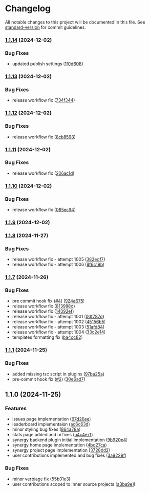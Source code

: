 # Changelog

All notable changes to this project will be documented in this file. See [standard-version](https://github.com/conventional-changelog/standard-version) for commit guidelines.

### [1.1.14](https://github.com/jiteshy/backstage-plugin-synergy/compare/v1.1.13...v1.1.14) (2024-12-02)


### Bug Fixes

* updated publish settings ([1f0d608](https://github.com/jiteshy/backstage-plugin-synergy/commit/1f0d60825da9aece8bd822975b18567ecf13ceb1))

### [1.1.13](https://github.com/jiteshy/backstage-plugin-synergy/compare/v1.1.12...v1.1.13) (2024-12-02)

### Bug Fixes

- release workflow fix ([734f344](https://github.com/jiteshy/backstage-plugin-synergy/commit/734f34455fdf6a6f7aefbd867880f45ff279ae91))

### [1.1.12](https://github.com/jiteshy/backstage-plugin-synergy/compare/v1.1.11...v1.1.12) (2024-12-02)

### Bug Fixes

- release workflow fix ([8cb8593](https://github.com/jiteshy/backstage-plugin-synergy/commit/8cb85939289ecfffe231393848d33b224bf06494))

### [1.1.11](https://github.com/jiteshy/backstage-plugin-synergy/compare/v1.1.10...v1.1.11) (2024-12-02)

### Bug Fixes

- release workflow fix ([206ac1d](https://github.com/jiteshy/backstage-plugin-synergy/commit/206ac1d3ca6cd72acb02fe06d67105cf7fa5c1f1))

### [1.1.10](https://github.com/jiteshy/backstage-plugin-synergy/compare/v1.1.9...v1.1.10) (2024-12-02)

### Bug Fixes

- release workflow fix ([085ec94](https://github.com/jiteshy/backstage-plugin-synergy/commit/085ec94404a4aea1dc336b31cf4e112ce1c0d92b))

### [1.1.9](https://github.com/jiteshy/backstage-plugin-synergy/compare/v1.1.8...v1.1.9) (2024-12-02)

### [1.1.8](https://github.com/jiteshy/backstage-plugin-synergy/compare/v1.1.7...v1.1.8) (2024-11-27)

### Bug Fixes

- release workflow fix - attempt 1005 ([382edf7](https://github.com/jiteshy/backstage-plugin-synergy/commit/382edf7326a5c6d69011a53a116eea2a7db5cd99))
- release workflow fix - attempt 1006 ([8f6c19b](https://github.com/jiteshy/backstage-plugin-synergy/commit/8f6c19b84bc56a46284661fc4ef87a7cba9b2200))

### [1.1.7](https://github.com/jiteshy/backstage-plugin-synergy/compare/v1.1.1...v1.1.7) (2024-11-26)

### Bug Fixes

- pre commit hook fix ([#4](https://github.com/jiteshy/backstage-plugin-synergy/issues/4)) ([924a675](https://github.com/jiteshy/backstage-plugin-synergy/commit/924a675978250902cee403c1d4fb39a37b0f4aa8))
- release workflow fix ([813988d](https://github.com/jiteshy/backstage-plugin-synergy/commit/813988dea86590737658a3750c71f95411b7c440))
- release workflow fix ([14092ef](https://github.com/jiteshy/backstage-plugin-synergy/commit/14092efdc8d3f996b0598fc8e0e9fc30ef7f87bc))
- release workflow fix - attempt 1001 ([00f787d](https://github.com/jiteshy/backstage-plugin-synergy/commit/00f787db2d3e02a01fe04529d8bdfce8de05c3ae))
- release workflow fix - attempt 1002 ([45156b5](https://github.com/jiteshy/backstage-plugin-synergy/commit/45156b56876e993de8f687aa829c155643861e60))
- release workflow fix - attempt 1003 ([51afd84](https://github.com/jiteshy/backstage-plugin-synergy/commit/51afd8449fb0d9f4c0070f87a67ba43945745f07))
- release workflow fix - attempt 1004 ([33c2e14](https://github.com/jiteshy/backstage-plugin-synergy/commit/33c2e14d72fcbe16599ca9c6d6c08ad12aa87bed))
- templates formatting fix ([ba4cc82](https://github.com/jiteshy/backstage-plugin-synergy/commit/ba4cc82586ed1f8ffae39d058a766d5c05e1c2f4))

### [1.1.1](https://github.com/jiteshy/backstage-plugin-synergy/compare/v1.1.0...v1.1.1) (2024-11-25)

### Bug Fixes

- added missing tsc script in plugins ([97ba25a](https://github.com/jiteshy/backstage-plugin-synergy/commit/97ba25a5c31701a7d0af8bebb35e55210c54683e))
- pre-commit hook fix ([#2](https://github.com/jiteshy/backstage-plugin-synergy/issues/2)) ([30e6ad7](https://github.com/jiteshy/backstage-plugin-synergy/commit/30e6ad75d3bb70a13679c86bd336a595dd5e6469))

## 1.1.0 (2024-11-25)

### Features

- issues page implementation ([67d20ee](https://github.com/jiteshy/backstage-plugin-synergy/commit/67d20ee0059e3c9ff5be9f5c9542d50852fed995))
- leaderboard implementaion ([ac6c63d](https://github.com/jiteshy/backstage-plugin-synergy/commit/ac6c63de1c3a439fa7f59485c997ea9d293ddfc6))
- minor styling bug fixes ([864a78a](https://github.com/jiteshy/backstage-plugin-synergy/commit/864a78ad3f3df1dc7499bd78aec2aa18cbaa1623))
- stats page added and ui fixes ([a4c4e7f](https://github.com/jiteshy/backstage-plugin-synergy/commit/a4c4e7f9de9658e86f9e2b96a79f7b4f9a8b68b7))
- synergy backend plugin initial implementation ([9b920e4](https://github.com/jiteshy/backstage-plugin-synergy/commit/9b920e4cfd32ffa8b9740f53a4d35e7827dcc8a7))
- synergy home page implementation ([4bd27ca](https://github.com/jiteshy/backstage-plugin-synergy/commit/4bd27cabc70861dfd9d7559ec9b10867c3e2dce0))
- synergy project page implementation ([3728dd2](https://github.com/jiteshy/backstage-plugin-synergy/commit/3728dd25b80b9873462ebebc91cb87862c044a68))
- user contributions implemented and bug fixes ([3a9229f](https://github.com/jiteshy/backstage-plugin-synergy/commit/3a9229f5bce728534742e8518225a4af3fbf0ec5))

### Bug Fixes

- minor verbiage fix ([55b01e3](https://github.com/jiteshy/backstage-plugin-synergy/commit/55b01e3d910edcd1bbcf25ef55b737cee8a4dbea))
- user contributions scoped to inner source projects ([a3ba9e1](https://github.com/jiteshy/backstage-plugin-synergy/commit/a3ba9e11e289921cd39ca1600780df058a6ea4ef))
